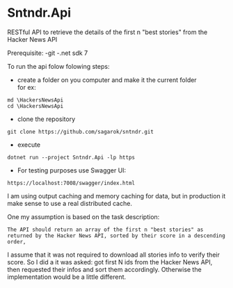 # Sntndr.Api

RESTful API to retrieve the details of the first n "best stories" from the Hacker News API

Prerequisite:
-git
-.net sdk 7

To run the api folow folowing steps:
- create a folder on you computer and make it the current folder  
for ex:
```
md \HackersNewsApi
cd \HackersNewsApi
```
- clone the repository
```
git clone https://github.com/sagarok/sntndr.git
```
- execute
```
dotnet run --project Sntndr.Api -lp https
```

- For testing purposes use Swagger UI:
```
https://localhost:7008/swagger/index.html
```

I am using output caching and memory caching for data, but in production it make sense to use a real distributed cache.

One my assumption is based on the task description:
```
The API should return an array of the first n "best stories" as returned by the Hacker News API, sorted by their score in a descending order,
```
I assume that it was not required to download all stories info to verify their score.
So I did a it was asked: got first N ids from the Hacker News API, then requested their infos and sort them accordingly. Otherwise the implementation would be a little different.

